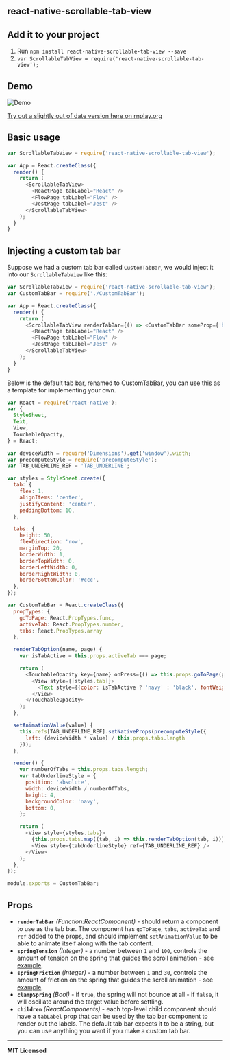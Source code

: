 ## react-native-scrollable-tab-view

## Add it to your project

1. Run `npm install react-native-scrollable-tab-view --save`
2. `var ScrollableTabView = require('react-native-scrollable-tab-view');`

## Demo

![Demo](https://raw.githubusercontent.com/brentvatne/react-native-scrollable-tab-view/master/demo.gif)

[Try out a slightly out of date version here on rnplay.org](https://rnplay.org/apps/qHU_5w)

## Basic usage

```javascript
var ScrollableTabView = require('react-native-scrollable-tab-view');

var App = React.createClass({
  render() {
    return (
      <ScrollableTabView>
        <ReactPage tabLabel="React" />
        <FlowPage tabLabel="Flow" />
        <JestPage tabLabel="Jest" />
      </ScrollableTabView>
    );
  }
}
```

## Injecting a custom tab bar

Suppose we had a custom tab bar called `CustomTabBar`, we would inject
it into our `ScrollableTabView` like this:

```javascript
var ScrollableTabView = require('react-native-scrollable-tab-view');
var CustomTabBar = require('./CustomTabBar');

var App = React.createClass({
  render() {
    return (
      <ScrollableTabView renderTabBar={() => <CustomTabBar someProp={'here'} />}>
        <ReactPage tabLabel="React" />
        <FlowPage tabLabel="Flow" />
        <JestPage tabLabel="Jest" />
      </ScrollableTabView>
    );
  }
}
```

Below is the default tab bar, renamed to CustomTabBar, you can use this
as a template for implementing your own.

```javascript
var React = require('react-native');
var {
  StyleSheet,
  Text,
  View,
  TouchableOpacity,
} = React;

var deviceWidth = require('Dimensions').get('window').width;
var precomputeStyle = require('precomputeStyle');
var TAB_UNDERLINE_REF = 'TAB_UNDERLINE';

var styles = StyleSheet.create({
  tab: {
    flex: 1,
    alignItems: 'center',
    justifyContent: 'center',
    paddingBottom: 10,
  },

  tabs: {
    height: 50,
    flexDirection: 'row',
    marginTop: 20,
    borderWidth: 1,
    borderTopWidth: 0,
    borderLeftWidth: 0,
    borderRightWidth: 0,
    borderBottomColor: '#ccc',
  },
});

var CustomTabBar = React.createClass({
  propTypes: {
    goToPage: React.PropTypes.func,
    activeTab: React.PropTypes.number,
    tabs: React.PropTypes.array
  },

  renderTabOption(name, page) {
    var isTabActive = this.props.activeTab === page;

    return (
      <TouchableOpacity key={name} onPress={() => this.props.goToPage(page)}>
        <View style={[styles.tab]}>
          <Text style={{color: isTabActive ? 'navy' : 'black', fontWeight: isTabActive ? 'bold' : 'normal'}}>{name}</Text>
        </View>
      </TouchableOpacity>
    );
  },

  setAnimationValue(value) {
    this.refs[TAB_UNDERLINE_REF].setNativeProps(precomputeStyle({
      left: (deviceWidth * value) / this.props.tabs.length
    }));
  },

  render() {
    var numberOfTabs = this.props.tabs.length;
    var tabUnderlineStyle = {
      position: 'absolute',
      width: deviceWidth / numberOfTabs,
      height: 4,
      backgroundColor: 'navy',
      bottom: 0,
    };

    return (
      <View style={styles.tabs}>
        {this.props.tabs.map((tab, i) => this.renderTabOption(tab, i))}
        <View style={tabUnderlineStyle} ref={TAB_UNDERLINE_REF} />
      </View>
    );
  },
});

module.exports = CustomTabBar;
```

## Props

- **`renderTabBar`** _(Function:ReactComponent)_ - should return a component to use as
  the tab bar. The component has `goToPage`, `tabs`, `activeTab` and
  `ref` added to the props, and should implement `setAnimationValue` to
  be able to animate itself along with the tab content.
- **`springTension`** _(Integer)_ - a number between `1` and `100`, controls the amount of tension on the spring that guides the scroll animation - see [example](http://facebook.github.io/rebound-js/examples/#graph-canvas).
- **`springFriction`** _(Integer)_ - a number between `1` and `30`, controls the amount of friction on the spring that guides the scroll animation - see [example](http://facebook.github.io/rebound-js/examples/#graph-canvas).
- **`clampSpring`** _(Bool)_ - if `true`, the spring will not bounce at all - if `false`, it will oscillate around the target value before settling.
- **`children`** _(ReactComponents)_ - each top-level child component should have a `tabLabel` prop that can be used by the tab bar component to render out the labels. The default tab bar expects it to be a string, but you can use anything you want if you make a custom tab bar.

---

**MIT Licensed**
